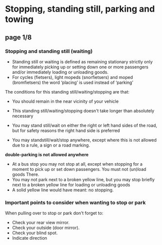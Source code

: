 # Stopping, standing still, parking and towing

## **page 1/8**

### Stopping and standing still (waiting)

- Standing still or waiting is defined as remaining stationary strictly only for immediately picking up or setting down one or more passengers and/or immediately loading or unloading goods.
- For cycles (fietsers), light mopeds (snorfietsers) and moped (bromfietsers) the word ‘placing’ is used instead of ‘parking’

The conditions for this standing still/waiting/stopping are that:

- You should remain in the near vicinity of your vehicle
- This standing still/waiting/stopping doesn't take longer than absolutely necessary

- You may stand still/wait on either the right or left hand sides of the road, but for safety reasons the right hand side is preferred
- You may standstill/wait/stop anywhere, except where this is not allowed due to a rule, a sign or a road marking.

**double-parking is not allowed anywhere**

- At a bus stop you may not stop at all, except when stopping for a moment to pick up or set down passengers. You must not (un)load goods There.
- You may not park next to a broken yellow line, but you may stop briefly next to a broken yellow line for loading or unloading goods
- A solid yellow line would have meant: no stopping.

### Important points to consider when wanting to stop or park

When pulling over to stop or park don't forget to:

- Check your rear view mirror.
- Check your outside (door mirror).
- Check your blind spot.
- Indicate direction
